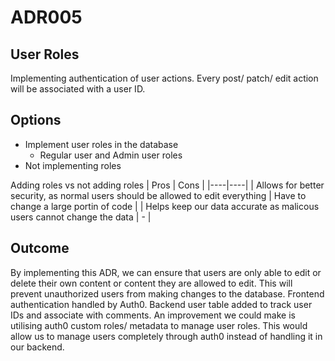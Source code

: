 # ADR005

## User Roles

Implementing authentication of user actions. Every post/ patch/ edit action will be associated with a user ID.

## Options

- Implement user roles in the database
  - Regular user and Admin user roles
- Not implementing roles

Adding roles vs not adding roles
| Pros | Cons |
|----|----|
| Allows for better security, as normal users should be allowed to edit everything | Have to change a large portin of code |
| Helps keep our data accurate as malicous users cannot change the data | - |


## Outcome

By implementing this ADR, we can ensure that users are only able to edit or delete their own content or content they are allowed to edit. This will prevent unauthorized users from making changes to the database. Frontend authentication handled by Auth0. Backend user table added to track user IDs and associate with comments.
An improvement we could make is utilising auth0 custom roles/ metadata to manage user roles. This would allow us to manage users completely through auth0 instead of handling it in our backend.
